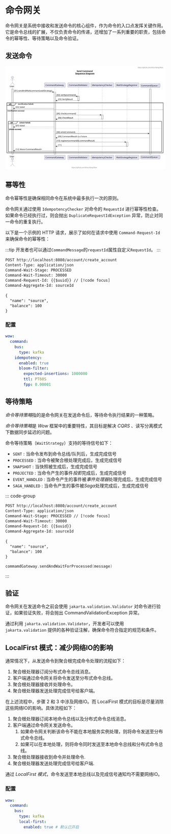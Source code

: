 # 命令网关

命令网关是系统中接收和发送命令的核心组件，作为命令的入口点发挥关键作用。
它是命令总线的扩展，不仅负责命令的传递，还增加了一系列重要的职责，包括命令的幂等性、等待策略以及命令验证。

## 发送命令

![发送命令 - 命令网关](../public/images/command-gateway/send-command.svg)

## 幂等性

命令幂等性是确保相同命令在系统中最多执行一次的原则。

命令网关通过使用 `IdempotencyChecker` 对命令的 `RequestId` 进行幂等性检查。
如果命令已经执行过，则会抛出 `DuplicateRequestIdException` 异常，防止对同一命令的重复执行。

以下是一个示例的 HTTP 请求，展示了如何在请求中使用 `Command-Request-Id` 来确保命令的幂等性：

:::tip
开发者也可以通过`CommandMessage`的`requestId`属性自定义`RequestId`。
:::

```http request
POST http://localhost:8080/account/create_account
Content-Type: application/json
Command-Wait-Stage: PROCESSED
Command-Wait-Timeout: 30000
Command-Request-Id: {{$uuid}} // [!code focus]
Command-Aggregate-Id: sourceId

{
  "name": "source",
  "balance": 100
}
```

### 配置

```yaml {5-10}
wow:
  command:
    bus:
      type: kafka
    idempotency:
      enabled: true
      bloom-filter:
        expected-insertions: 1000000
        ttl: PT60S
        fpp: 0.00001
```


## 等待策略

*命令等待策略*指的是命令网关在发送命令后，等待命令执行结果的一种策略。

*命令等待策略*是 _Wow_ 框架中的重要特性，其目标是解决 _CQRS_ 、读写分离模式下数据同步延迟的问题。

命令等待策略（`WaitStrategy`）支持的等待信号如下：

- `SENT` : 当命令发布到命令总线/队列后，生成完成信号
- `PROCESSED` : 当命令被聚合根处理完成后，生成完成信号
- `SNAPSHOT` : 当快照被生成后，生成完成信号
- `PROJECTED` : 当命令产生的事件*投影*完成后，生成完成信号
- `EVENT_HANDLED` : 当命令产生的事件被*事件处理器*处理完成后，生成完成信号
- `SAGA_HANDLED` : 当命令产生的事件被*Saga*处理完成后，生成完成信号

::: code-group
```http request
POST http://localhost:8080/account/create_account
Content-Type: application/json
Command-Wait-Stage: PROCESSED // [!code focus]
Command-Wait-Timeout: 30000
Command-Request-Id: {{$uuid}}
Command-Aggregate-Id: sourceId

{
  "name": "source",
  "balance": 100
}
```

```kotlin {1}
commamdGateway.sendAndWaitForProcessed(message)
```
:::

## 验证

命令网关在发送命令之前会使用 `jakarta.validation.Validator` 对命令进行验证，如果验证失败，将会抛出 CommandValidationException 异常。

通过利用 `jakarta.validation.Validator`，开发者可以使用 `jakarta.validation` 提供的各种验证注解，确保命令符合指定的规范和条件。

## LocalFirst 模式：减少网络IO的影响

通常情况下，从发送命令到聚合根完成命令处理的流程如下：

1. 聚合根处理器订阅分布式命令总线消息。
2. 客户端通过命令网关将命令发送至分布式命令总线。
3. 聚合根处理器接收并处理命令。
4. 聚合根处理器发送处理完成信号给客户端。

在上述流程中，步骤 2 和 3 中涉及网络IO。而 LocalFirst 模式的目标是尽量消除这些网络IO的影响。具体流程如下：

1. 聚合根处理器订阅本地命令总线以及分布式命令总线消息。
2. 客户端通过命令网关发送命令。
   1. 如果命令网关判断该命令不能在本地服务实例处理，则将命令发送至分布式命令总线。
   2. 如果可以在本地处理，则将命令同时发送至本地命令总线和分布式命令总线。
3. 聚合根处理器接收到命令并处理命令.
4. 聚合根处理器发送处理完成信号给客户端.

通过 _LocalFirst 模式_，命令发送至本地总线以及完成信号通知均不需要网络IO。

### 配置

```yaml {5-6}
wow:
  command:
    bus:
      type: kafka
      local-first:
        enabled: true # 默认已开启
```